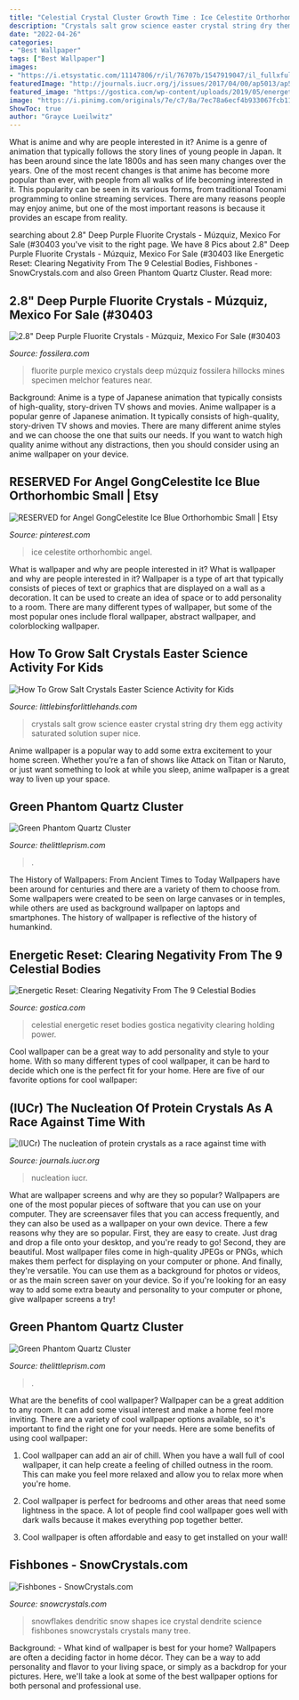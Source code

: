 ```yaml
---
title: "Celestial Crystal Cluster Growth Time : Ice Celestite Orthorhombic Angel"
description: "Crystals salt grow science easter crystal string dry them egg activity saturated solution super nice"
date: "2022-04-26"
categories:
- "Best Wallpaper"
tags: ["Best Wallpaper"]
images:
- "https://i.etsystatic.com/11147806/r/il/76707b/1547919047/il_fullxfull.1547919047_661x.jpg"
featuredImage: "http://journals.iucr.org/j/issues/2017/04/00/ap5013/ap5013fig7mag.jpg"
featured_image: "https://gostica.com/wp-content/uploads/2019/05/energetic-reset.png"
image: "https://i.pinimg.com/originals/7e/c7/8a/7ec78a6ecf4b933067fcb111dc153bf3.jpg"
ShowToc: true
author: "Grayce Lueilwitz"
---
```



What is anime and why are people interested in it?
Anime is a genre of animation that typically follows the story lines of young people in Japan. It has been around since the late 1800s and has seen many changes over the years. One of the most recent changes is that anime has become more popular than ever, with people from all walks of life becoming interested in it. This popularity can be seen in its various forms, from traditional Toonami programming to online streaming services. There are many reasons people may enjoy anime, but one of the most important reasons is because it provides an escape from reality.

	

		
searching about 2.8&quot; Deep Purple Fluorite Crystals - Múzquiz, Mexico For Sale (#30403 you've visit to the right page. We have 8 Pics about 2.8&quot; Deep Purple Fluorite Crystals - Múzquiz, Mexico For Sale (#30403 like Energetic Reset: Clearing Negativity From The 9 Celestial Bodies, Fishbones - SnowCrystals.com and also Green Phantom Quartz Cluster. Read more:
		
    
## 2.8&quot; Deep Purple Fluorite Crystals - Múzquiz, Mexico For Sale (#30403

<img loading=lazy src="https://www.fossilera.com/sp/121503/mexico/fluorite.jpg" onerror="this.onerror=null;this.src='https://tse2.mm.bing.net/th?id=OIP.9JQisGA_1rBTX5lHS70DwQHaFb&amp;pid=15.1';" alt="2.8&quot; Deep Purple Fluorite Crystals - Múzquiz, Mexico For Sale (#30403">

_Source: fossilera.com_

>fluorite purple mexico crystals deep múzquiz fossilera hillocks mines specimen melchor features near. 

	

Background: Anime is a type of Japanese animation that typically consists of high-quality, story-driven TV shows and movies.
Anime wallpaper is a popular genre of Japanese animation. It typically consists of high-quality, story-driven TV shows and movies. There are many different anime styles and we can choose the one that suits our needs. If you want to watch high quality anime without any distractions, then you should consider using an anime wallpaper on your device.

    
## RESERVED For Angel GongCelestite Ice Blue Orthorhombic Small | Etsy

<img loading=lazy src="https://i.pinimg.com/originals/7e/c7/8a/7ec78a6ecf4b933067fcb111dc153bf3.jpg" onerror="this.onerror=null;this.src='https://tse3.mm.bing.net/th?id=OIP.zIoe_t1lzI8vwxqg3D9m1wHaHQ&amp;pid=15.1';" alt="RESERVED for Angel GongCelestite Ice Blue Orthorhombic Small | Etsy">

_Source: pinterest.com_

>ice celestite orthorhombic angel. 

	

What is wallpaper and why are people interested in it?
What is wallpaper and why are people interested in it?
Wallpaper is a type of art that typically consists of pieces of text or graphics that are displayed on a wall as a decoration. It can be used to create an idea of space or to add personality to a room. There are many different types of wallpaper, but some of the most popular ones include floral wallpaper, abstract wallpaper, and colorblocking wallpaper.

    
## How To Grow Salt Crystals Easter Science Activity For Kids

<img loading=lazy src="http://littlebinsforlittlehands.com/wp-content/uploads/2017/03/7-4-680x1020.jpg" onerror="this.onerror=null;this.src='https://tse1.mm.bing.net/th?id=OIP.tdCBU2GVih6R1XuL1tgpBwHaLH&amp;pid=15.1';" alt="How To Grow Salt Crystals Easter Science Activity for Kids">

_Source: littlebinsforlittlehands.com_

>crystals salt grow science easter crystal string dry them egg activity saturated solution super nice. 

	

Anime wallpaper is a popular way to add some extra excitement to your home screen. Whether you’re a fan of shows like Attack on Titan or Naruto, or just want something to look at while you sleep, anime wallpaper is a great way to liven up your space.

    
## Green Phantom Quartz Cluster

<img loading=lazy src="https://i.etsystatic.com/11147806/r/il/76707b/1547919047/il_fullxfull.1547919047_661x.jpg" onerror="this.onerror=null;this.src='https://tse1.mm.bing.net/th?id=OIP.3K2uJRI4UnW3N9hLhpt0YAHaJ4&amp;pid=15.1';" alt="Green Phantom Quartz Cluster">

_Source: thelittleprism.com_

>. 

	

The History of Wallpapers: From Ancient Times to Today
Wallpapers have been around for centuries and there are a variety of them to choose from. Some wallpapers were created to be seen on large canvases or in temples, while others are used as background wallpaper on laptops and smartphones. The history of wallpaper is reflective of the history of humankind.

    
## Energetic Reset: Clearing Negativity From The 9 Celestial Bodies

<img loading=lazy src="https://gostica.com/wp-content/uploads/2019/05/energetic-reset.png" onerror="this.onerror=null;this.src='https://tse3.mm.bing.net/th?id=OIP.qdei1ve5EnwAwuvX7i_a6wHaEK&amp;pid=15.1';" alt="Energetic Reset: Clearing Negativity From The 9 Celestial Bodies">

_Source: gostica.com_

>celestial energetic reset bodies gostica negativity clearing holding power. 

	

Cool wallpaper can be a great way to add personality and style to your home. With so many different types of cool wallpaper, it can be hard to decide which one is the perfect fit for your home. Here are five of our favorite options for cool wallpaper: 

    
## (IUCr) The Nucleation Of Protein Crystals As A Race Against Time With

<img loading=lazy src="http://journals.iucr.org/j/issues/2017/04/00/ap5013/ap5013fig7mag.jpg" onerror="this.onerror=null;this.src='https://tse3.mm.bing.net/th?id=OIP.6SGKu1MNz6URKKUqvb5sHAHaJw&amp;pid=15.1';" alt="(IUCr) The nucleation of protein crystals as a race against time with">

_Source: journals.iucr.org_

>nucleation iucr. 

	

What are wallpaper screens and why are they so popular?
Wallpapers are one of the most popular pieces of software that you can use on your computer. They are screensaver files that you can access frequently, and they can also be used as a wallpaper on your own device. There a few reasons why they are so popular. First, they are easy to create. Just drag and drop a file onto your desktop, and you're ready to go! Second, they are beautiful. Most wallpaper files come in high-quality JPEGs or PNGs, which makes them perfect for displaying on your computer or phone. And finally, they're versatile. You can use them as a background for photos or videos, or as the main screen saver on your device. So if you're looking for an easy way to add some extra beauty and personality to your computer or phone, give wallpaper screens a try!

    
## Green Phantom Quartz Cluster

<img loading=lazy src="https://i.etsystatic.com/11147806/r/il/8ddb5d/1547920051/il_fullxfull.1547920051_14hw.jpg" onerror="this.onerror=null;this.src='https://tse1.mm.bing.net/th?id=OIP.F9ixfnY5YHMhJ6iZfdn1_AHaJ4&amp;pid=15.1';" alt="Green Phantom Quartz Cluster">

_Source: thelittleprism.com_

>. 

	

What are the benefits of cool wallpaper?
Wallpaper can be a great addition to any room. It can add some visual interest and make a home feel more inviting. There are a variety of cool wallpaper options available, so it's important to find the right one for your needs. Here are some benefits of using cool wallpaper: 
1. Cool wallpaper can add an air of chill. When you have a wall full of cool wallpaper, it can help create a feeling of chilled outness in the room. This can make you feel more relaxed and allow you to relax more when you're home. 

2. Cool wallpaper is perfect for bedrooms and other areas that need some lightness in the space. A lot of people find cool wallpaper goes well with dark walls because it makes everything pop together better. 

3. Cool wallpaper is often affordable and easy to get installed on your wall!

    
## Fishbones - SnowCrystals.com

<img loading=lazy src="http://www.snowcrystals.com/fishbones/fernlike.jpg" onerror="this.onerror=null;this.src='https://tse4.mm.bing.net/th?id=OIP.XDCtPPMNPlsqVpldbOWpAAHaIT&amp;pid=15.1';" alt="Fishbones - SnowCrystals.com">

_Source: snowcrystals.com_

>snowflakes dendritic snow shapes ice crystal dendrite science fishbones snowcrystals crystals many tree. 

	

Background: - What kind of wallpaper is best for your home?
Wallpapers are often a deciding factor in home décor. They can be a way to add personality and flavor to your living space, or simply as a backdrop for your pictures. Here, we'll take a look at some of the best wallpaper options for both personal and professional use.

